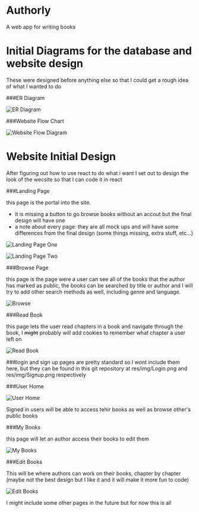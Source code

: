 # Authorly

A web app for writing books

# Initial Diagrams for the database and website design

These were designed before anything else so that I could get a rough idea of what I wanted to do

###ER Diagram

![ER Diagram](/res/img/ER.png)


###Website Flow Chart

![Website Flow Diagram](https://github.com/KarlWinkler/Authorly/blob/828aba12a4f7cb47ddbd2277c48301765393753c/res/img/Web%20Flow.png)

# Website Initial Design

After figuring out how to use react to do what i want I set out to design the look of the wecsite so that I can code it in react

###Landing Page

this page is the portal into the site. 

- it is missing a button to go browse books without an accout but the final design will have one
- a note about every page: they are all mock ups and will have some differences from the final design (some things missing, extra stuff, etc...)


![Landing Page One](https://github.com/KarlWinkler/Authorly/blob/26acf1c4120a0c28ac39faf7df795f20c3bfa58f/res/img/Landing%20Page%201.png)

![Landing Page Two](https://github.com/KarlWinkler/Authorly/blob/26acf1c4120a0c28ac39faf7df795f20c3bfa58f/res/img/Landing%20Page%202.png)

###Browse Page

this page is the page were a user can see all of the books that the author has marked as public, the books can be searched by title or author and I will try to add other search methods as well, including genre and language.

![Browse](res/img/Browse.png)

###Read Book

this page lets the user read chapters in a book and navigate through the book, I ~~might~~ probably will add cookies to remember what chapter a user left on

![Read Book](https://github.com/KarlWinkler/Authorly/blob/a1182ecf81d48ff48359b90af731c80145afddce/res/img/Read%20Book.png)

###login and sign up pages are pretty standard so I wont include them here, but they can be found in this git repository at res/img/Login.png and res/img/Signup.png respectively

###User Home

![User Home](https://github.com/KarlWinkler/Authorly/blob/a1182ecf81d48ff48359b90af731c80145afddce/res/img/User%20Home.png)

Signed in users will be able to access tehir books as well as browse other's public books

###My Books

this page will let an author access their books to edit them

![My Books](https://github.com/KarlWinkler/Authorly/blob/a1182ecf81d48ff48359b90af731c80145afddce/res/img/My%20Books.png)

###Edit Books

This will be where authors can work on their books, chapter by chapter (maybe not the best design but I like it and it will make it more fun to code)

![Edit Books](https://github.com/KarlWinkler/Authorly/blob/a1182ecf81d48ff48359b90af731c80145afddce/res/img/Edit%20Book.png)

I might include some other pages in the future but for now this is all
